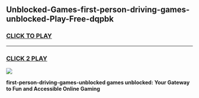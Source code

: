 
## Unblocked-Games-first-person-driving-games-unblocked-Play-Free-dqpbk
<h3>
<a href="https://premium76.site?title=first-person-driving-games-unblocked&ref=10A">CLICK TO PLAY</a></h3>
<hr>

<h3>
<a href="https://premium76.site?title=first-person-driving-games-unblocked&ref=10A">CLICK 2 PLAY</a>
  
</h3>

<a href="https://premium76.site?title=first-person-driving-games-unblocked&ref=10A"><img src="https://clearcache.store/games.png"></a>


**first-person-driving-games-unblocked games unblocked: Your Gateway to Fun and Accessible Online Gaming**
